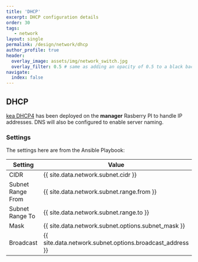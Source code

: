 ```yaml
---
title: 'DHCP'
excerpt: DHCP configuration details
order: 30
tags:
   - network
layout: single
permalink: /design/network/dhcp
author_profile: true
header:
  overlay_image: assets/img/network_switch.jpg
  overlay_filter: 0.5 # same as adding an opacity of 0.5 to a black background
navigate:
  index: false
---
```

## DHCP
[kea DHCP4]( https://kea.readthedocs.io/en/kea-2.2.0/arm/dhcp4-srv.html) has been deployed on the __manager__ Rasberry PI to handle IP addresses. DNS will also be configured to enable server naming.

### Settings
The settings here are from the Ansible Playbook:

| Setting | Value | 
|---------|-------|
| CIDR    | {{ site.data.network.subnet.cidr }} |
| Subnet Range From | {{ site.data.network.subnet.range.from }} |
| Subnet Range To   | {{ site.data.network.subnet.range.to }} |
| Mask | {{ site.data.network.subnet.options.subnet_mask }} |
| Broadcast | {{ site.data.network.subnet.options.broadcast_address }} |
